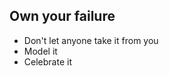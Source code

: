 ##  Own your failure
- Don't let anyone take it from you <!-- .element: class="fragment" -->
- Model it                          <!-- .element: class="fragment" -->
- Celebrate it                      <!-- .element: class="fragment" -->
